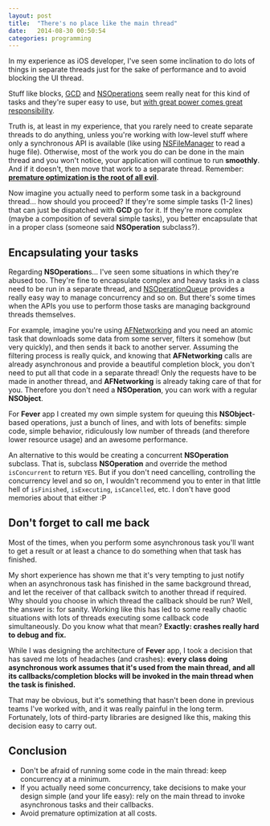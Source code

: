 ```yaml
---
layout: post
title:  "There's no place like the main thread"
date:   2014-08-30 00:50:54
categories: programming
---
```


In my experience as iOS developer, I've seen some inclination to do lots of things in separate threads just for the sake of performance and to avoid blocking the UI thread.

Stuff like blocks, [GCD](http://en.wikipedia.org/wiki/Grand_Central_Dispatch) and [NSOperations](https://developer.apple.com/library/mac/documentation/Cocoa/Reference/NSOperation_class/Reference/Reference.html) seem really neat for this kind of tasks and they're super easy to use, but [with great power comes great responsibility](http://en.wikipedia.org/wiki/Uncle_Ben#.22With_great_power_comes_great_responsibility.22).

<!--more-->

Truth is, at least in my experience, that you rarely need to create separate threads to do anything, unless you're working with low-level stuff where only a synchronous API is available (like using [NSFileManager](https://developer.apple.com/library/mac/documentation/Cocoa/Reference/Foundation/Classes/NSFileManager_Class/Reference/Reference.html) to read a huge file). Otherwise, most of the work you do can be done in the main thread and you won't notice, your application will continue to run **smoothly**. And if it doesn't, then move that work to a separate thread. Remember: [**premature optimization is the root of all evil**](tttp://c2.com/cgi/wiki?PrematureOptimization).

Now imagine you actually need to perform some task in a background thread… how should you proceed? If they're some simple tasks (1-2 lines) that can just be dispatched with **GCD** go for it. If they're more complex (maybe a composition of several simple tasks), you better encapsulate that in a proper class (someone said **NSOperation** subclass?).

## Encapsulating your tasks

Regarding **NSOperation**s… I've seen some situations in which they're abused too. They're fine to encapsulate complex and heavy tasks in a class need to be run in a separate thread, and [NSOperationQueue](https://developer.apple.com/library/mac/documentation/Cocoa/Reference/NSOperationQueue_class/Reference/Reference.html) provides a really easy way to manage concurrency and so on. But there's some times when the APIs you use to perform those tasks are managing background threads themselves.

For example, imagine you're using [AFNetworking](https://github.com/AFNetworking/AFNetworking) and you need an atomic task that downloads some data from some server, filters it somehow (but very quickly), and then sends it back to another server. Assuming the filtering process is really quick, and knowing that **AFNetworking** calls are already asynchronous and provide a beautiful completion block, you don't need to put all that code in a separate thread! Only the requests have to be made in another thread, and **AFNetworking** is already taking care of that for you. Therefore you don't need a **NSOperation**, you can work with a regular **NSObject**.

For **Fever** app I created my own simple system for queuing this **NSObject**-based operations, just a bunch of lines, and with lots of benefits: simple code, simple behavior, ridiculously low number of threads (and therefore lower resource usage) and an awesome performance.

An alternative to this would be creating a concurrent **NSOperation** subclass. That is, subclass **NSOperation** and override the method `isConcurrent` to return `YES`. But if you don't need cancelling, controlling the concurrency level and so on, I wouldn't recommend you to enter in that little hell of `isFinished`, `isExecuting`, `isCancelled`, etc. I don't have good memories about that either :P

## Don't forget to call me back

Most of the times, when you perform some asynchronous task you'll want to get a result or at least a chance to do something when that task has finished.

My short experience has shown me that it's very tempting to just notify when an asynchronous task has finished in the same background thread, and let the receiver of that callback switch to another thread if required. Why should you choose in which thread the callback should be run? Well, the answer is: for sanity. Working like this has led to some really chaotic situations with lots of threads executing some callback code simultaneously. Do you know what that mean? **Exactly: crashes really hard to debug and fix.**

While I was designing the architecture of **Fever** app, I took a decision that has saved me lots of headaches (and crashes): **every class doing asynchronous work assumes that it's used from the main thread, and all its callbacks/completion blocks will be invoked in the main thread when the task is finished.**

That may be obvious, but it's something that hasn't been done in previous teams I've worked with, and it was really painful in the long term. Fortunately, lots of third-party libraries are designed like this, making this decision easy to carry out.

## Conclusion

- Don't be afraid of running some code in the main thread: keep concurrency at a minimum.
- If you actually need some concurrency, take decisions to make your design simple (and your life easy): rely on the main thread to invoke asynchronous tasks and their callbacks.
- Avoid premature optimization at all costs.

